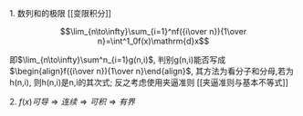 1\. 数列和的极限 [[变限积分]]

$$\lim_{n\to\infty}\sum_{i=1}^nf({i\over n}){1\over n}=\int^1_0f(x)\mathrm{d}x$$

即$\lim_{n\to\infty}\sum^n_{i=1}g(n,i)$, 判别g(n,i)能否写成$\begin{align}f({i\over n}){1\over n}\end{align}$, 其方法为看分子和分母,若为h(n,i), 则h(n,i)是n,i的其次式;
反之考虑使用夹逼准则    [[夹逼准则与基本不等式]]

2\. $f(x)可导\Rightarrow 连续\Rightarrow 可积\Rightarrow 有界$
